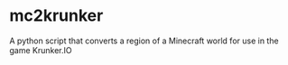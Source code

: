 # mc2krunker

A python script that converts a region of a Minecraft world for use in the game Krunker.IO